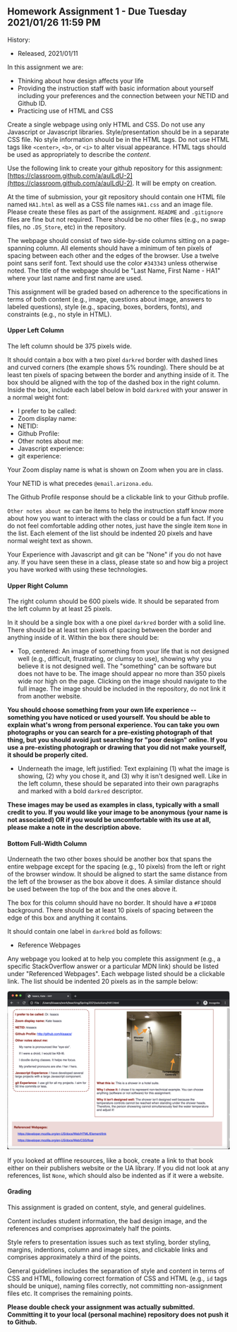 ## Homework Assignment 1 - Due Tuesday 2021/01/26 11:59 PM

History:

- Released, 2021/01/11

In this assignment we are:

- Thinking about how design affects your life
- Providing the instruction staff with basic information about yourself
  including your preferences and the connection between your NETID and Github
ID.
- Practicing use of HTML and CSS

Create a single webpage using only HTML and CSS. Do not use any Javascript or
Javascript libraries. Style/presentation should be in a separate CSS file. No
style information should be in the HTML tags. Do not use HTML tags like
`<center>`, `<b>`, or `<i>` to alter visual appearance. HTML tags should be
used as appropriately to describe the *content*.

Use the following link to create your github repository for this assignment:
[https://classroom.github.com/a/auILdU-2](https://classroom.github.com/a/auILdU-2).
It will be empty on creation.

At the time of submission, your git repository should contain one HTML file
named `HA1.html` as well as a CSS file names `HA1.css` and an image file.
Please create these files as part of the assignment. `README` and `.gitignore`
files are fine but not required. There should be no other files (e.g., no swap
files, no `.DS_Store`, etc) in the repository.

The webpage should consist of two side-by-side columns sitting on a
page-spanning column. All elements should have a minimum of ten pixels of
spacing between each other and the edges of the browser. Use a twelve point
sans serif font. Text should use the color `#343343` unless otherwise noted.
The title of the webpage should be "Last Name, First Name - HA1" where your
last name and first name are used.

This assignment will be graded based on adherence to the specifications in
terms of both content (e.g., image, questions about image, answers to labeled
questions), style (e.g., spacing, boxes, borders, fonts), and constraints
(e.g., no style in HTML).

#### Upper Left Column

The left column should be 375 pixels wide. 

It should contain a box with a two pixel `darkred` border with dashed lines
and curved corners (the example shows 5% rounding). There should be at least
ten pixels of spacing between the border and anything inside of it. The box
should be aligned with the top of the dashed box in the right column. Inside
the box, include each label below in bold `darkred` with your answer in a
normal weight font:

- I prefer to be called: 
- Zoom display name:
- NETID:
- Github Profile:
- Other notes about me:
- Javascript experience:
- git experience:

Your Zoom display name is what is shown on Zoom when you are in class.

Your NETID is what precedes `@email.arizona.edu`.

The Github Profile response should be a clickable link to your Github profile.

`Other notes about me` can be items to help the instruction staff know more
about how you want to interact with the class or could be a fun fact. If you
do not feel comfortable adding other notes, just have the single item `None`
in the list. Each element of the list should be indented 20 pixels and have
normal weight text as shown.

Your Experience with Javascript and git can be "None" if you do not have any.
If you have seen these in a class, please state so and how big a project you
have worked with using these technologies.

#### Upper Right Column

The right column should be 600 pixels wide. It should be separated from
the left column by at least 25 pixels. 

In it should be a single box with a one pixel `darkred` border with a solid
line. There should be at least ten pixels of spacing between the border and
anything inside of it. Within the box there should be:

- Top, centered: An image of something from your life that is not designed
  well (e.g., difficult, frustrating, or clumsy to use), showing why you
believe it is not designed well. The "something" can be software but does not
have to be. The image should appear no more than 350 pixels wide nor high on
the page.  Clicking on the image should navigate to the full image. The image
should be included in the repository, do not link it from another website.

**You should choose something from your own life experience -- something you
have noticed or used yourself. You should be able to explain what's wrong from
personal experience. You can take you own photographs or you can search for a
pre-existing photograph of that thing, but you should avoid just searching for
"poor design" online. If you use a pre-existing photograph or drawing that you
did not make yourself, it should be properly cited.**

- Underneath the image, left justified: Text explaining (1) what the image is
  showing, (2) why you chose it, and (3) why it isn't designed well. Like in
the left column, these should be separated into their own paragraphs and
marked with a bold `darkred` descriptor.

**These images may be used as examples in class, typically with a small credit
to you. If you would like your image to be anonymous (your name is not
associated) OR if you would be uncomfortable with its use at all, please make
a note in the description above.**

#### Bottom Full-Width Column

Underneath the two other boxes should be another box that spans the entire
webpage except for the spacing (e.g., 10 pixels) from the left or right of the
browser window. It should be aligned to start the same distance from the left
of the browser as the box above it does. A similar distance should be used
between the top of the box and the ones above it.

The box for this column should have no border. It should have a `#F1D8D8`
background. There should be at least 10 pixels of spacing between the edge of
this box and anything it contains. 

It should contain one label in `darkred` bold as follows:

- Reference Webpages

Any webpage you looked at to help you complete this assignment (e.g., a
specific StackOverflow answer or a particular MDN link) should be listed under
"Referenced Webpages". Each webpage listed should be a clickable link. The
list should be indented 20 pixels as in the sample below:

![](images/HA1.png)

If you looked at offline resources, like a book, create a link to that book
either on their publishers website or the UA library.  If you did not look at
any references, list `None`, which should also be indented as if it were a
website. 

#### Grading

This assignment is graded on content, style, and general guidelines. 

Content includes student information, the bad design image, and the references
and comprises approximately half the points. 

Style refers to presentation issues such as text styling, border styling,
margins, indentions, column and image sizes, and clickable links and
comprises approximately a third of the points.

General guidelines includes the separation of style and content in terms of
CSS and HTML, following correct formation of CSS and HTML (e.g., `id` tags
should be unique), naming files correctly, not committing non-assignment files
etc. It comprises the remaining points.

**Please double check your assignment was actually submitted. Committing it to
your local (personal machine) repository does not push it to Github.**
